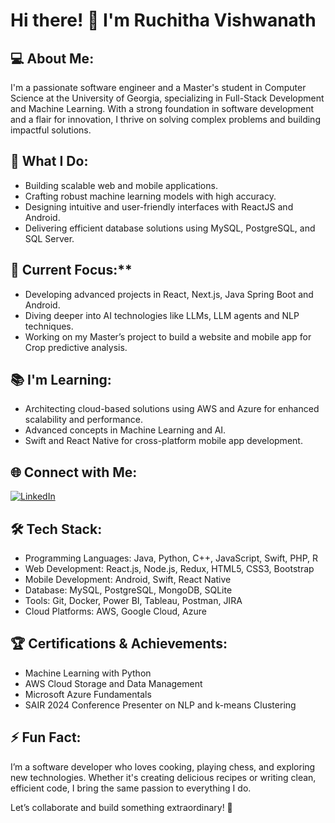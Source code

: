 # Hi there! 👋 I'm Ruchitha Vishwanath

## 💻 About Me:
I'm a passionate software engineer and a Master's student in Computer Science at the University of Georgia, specializing in Full-Stack Development and Machine Learning. With a strong foundation in software development and a flair for innovation, I thrive on solving complex problems and building impactful solutions.

## 🌟 What I Do:

- Building scalable web and mobile applications.
- Crafting robust machine learning models with high accuracy.
- Designing intuitive and user-friendly interfaces with ReactJS and Android.
- Delivering efficient database solutions using MySQL, PostgreSQL, and SQL Server.

## 🚀 Current Focus:**

- Developing advanced projects in React, Next.js, Java Spring Boot and Android.
- Diving deeper into AI technologies like LLMs, LLM agents and NLP techniques.
- Working on my Master’s project to build a website and mobile app for Crop predictive analysis.
  
## 📚 I'm Learning:

- Architecting cloud-based solutions using AWS and Azure for enhanced scalability and performance.
- Advanced concepts in Machine Learning and AI.
- Swift and React Native for cross-platform mobile app development.

## 🌐 Connect with Me:

[![LinkedIn](https://img.shields.io/badge/LinkedIn-%230077B5.svg?logo=linkedin&logoColor=white)]([https://linkedin.com/in/sowri-sampath](https://www.linkedin.com/in/ruchitha-vishwanath/))

## 🛠️ Tech Stack:

- Programming Languages: Java, Python, C++, JavaScript, Swift, PHP, R
- Web Development: React.js, Node.js, Redux, HTML5, CSS3, Bootstrap
- Mobile Development: Android, Swift, React Native
- Database: MySQL, PostgreSQL, MongoDB, SQLite
- Tools: Git, Docker, Power BI, Tableau, Postman, JIRA
- Cloud Platforms: AWS, Google Cloud, Azure

## 🏆 Certifications & Achievements:

- Machine Learning with Python
- AWS Cloud Storage and Data Management
- Microsoft Azure Fundamentals
- SAIR 2024 Conference Presenter on NLP and k-means Clustering

## ⚡ Fun Fact:

I’m a software developer who loves cooking, playing chess, and exploring new technologies. Whether it's creating delicious recipes or writing clean, efficient code, I bring the same passion to everything I do.

Let’s collaborate and build something extraordinary! 🚀

